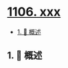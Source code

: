 # [1106. xxx](https://github.com/Tdahuyou/TNotes.leetcode/tree/main/notes/1106.%20xxx)

<!-- region:toc -->

- [1. 📝 概述](#1--概述)

<!-- endregion:toc -->

## 1. 📝 概述
